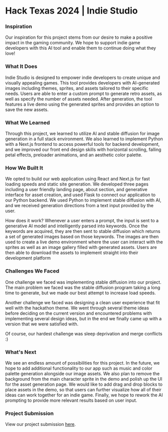 # Hack Texas 2024 | Indie Studio

### Inspiration

Our inspiration for this project stems from our desire to make a positive impact in the gaming community. We hope to support indie game developers with this AI tool and enable them to continue doing what they love!

### What It Does

Indie Studio is designed to empower indie developers to create unique and visually appealing games. This tool provides developers with AI-generated images including themes, sprites, and assets tailored to their specific needs. Users are able to enter a custom prompt to generate retro assets, as well as specify the number of assets needed. After generation, the tool features a live demo using the generated sprites and provides an option to save the new assets.

### What We Learned

Through this project, we learned to utilize AI and stable diffusion for image generation in a full stack environment. We also learned to implement Python with a Next.js frontend to access powerful tools for backend development, and we improved our front end design skills with horizontal scrolling, falling petal effects, preloader animations, and an aesthetic color palette.

### How We Built It

We opted to build our web application using React and Next.js for fast loading speeds and static site generation. We developed three pages including a user friendly landing page, about section, and generative interface for asset creation, and used Flask to connect our application to our Python backend. We used Python to implement stable diffusion with AI, and we received generation directions from a text input provided by the user.

How does it work? Whenever a user enters a prompt, the input is sent to a generative AI model and intelligently parsed into keywords. Once the keywords are acquired, they are then sent to stable diffusion which returns a set of generated images based on those keywords. The images are then used to create a live demo environment where the user can interact with the sprites as well as an image gallery filled with generated assets. Users are then able to download the assets to implement straight into their development platform

### Challenges We Faced

One challenge we faced was implementing stable diffusion into our project. The main problem we faced was the stable diffusion program taking a long time to generate, but we made our best attempt to increase load speeds.

Another challenge we faced was designing a clean user experience that fit well with the hackathon theme. We went through several theme ideas before deciding on the current version and encountered problems with implementing several design ideas, but in the end we finally came up with a version that we were satisfied with.

Of course, our hardest challenge was sleep deprivation and merge conflicts :)

### What's Next

We see an endless amount of possibilities for this project. In the future, we hope to add additional functionality to our app such as music and color palette generation alongside our image assets. We also plan to remove the background from the main character sprite in the demo and polish up the UI for the asset generation page. We would like to add drag and drop blocks to place assets in the demo, so that users can further visualize how all of their ideas can work together for an indie game. Finally, we hope to rework the AI prompting to provide more relevant results based on user input.

### Project Submission

View our project submission [here](https://youtu.be/LquDhi9tpog).
